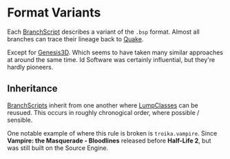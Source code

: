 # Format Variants

Each [BranchScript](../glossary/branch_scripts.md) describes a variant of the `.bsp` format.
Almost all branches can trace their lineage back to [Quake](id_software/quake.md).

Except for [Genesis3D](wild_tangent/genesis3d.md).
Which seems to have taken many similar approaches at around the same time.
Id Software was certainly influential, but they're hardly pioneers.



## Inheritance

[BranchScripts](../glossary/branch_scripts.md) inherit from one another where [LumpClasses](../glossary/lump_classes/index.md) can be reusued.
This occurs in roughly chronogical order, where possible / sensible.

One notable example of where this rule is broken is `troika.vampire`.
Since **Vampire: the Masquerade - Bloodlines** released before **Half-Life 2**, but was still built on the Source Engine.
